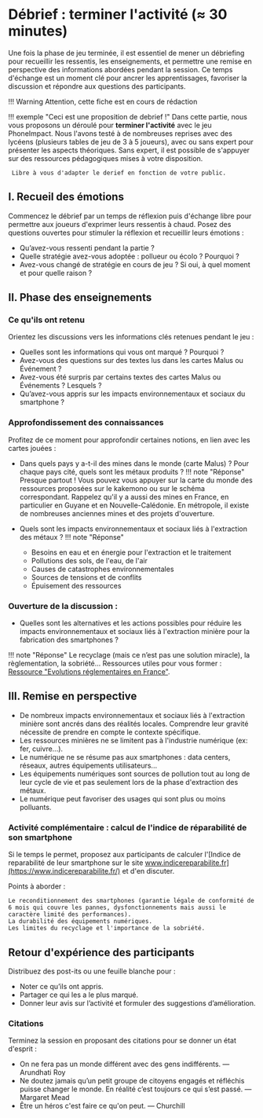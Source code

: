 # Débrief : terminer l'activité (≈ 30 minutes)
Une fois la phase de jeu terminée, il est essentiel de mener un débriefing pour recueillir les ressentis, les enseignements, et permettre une remise en perspective des informations abordées pendant la session. Ce temps d'échange est un moment clé pour ancrer les apprentissages, favoriser la discussion et répondre aux questions des participants.

!!! Warning
    Attention, cette fiche est en cours de rédaction

!!! exemple "Ceci est une proposition de debrief !"
      Dans cette partie, nous vous proposons un déroulé pour **terminer l'activité** avec le jeu PhoneImpact.
      Nous l'avons testé à de nombreuses reprises avec des lycéens (plusieurs tables de jeu de 3 à 5 joueurs), avec ou sans expert pour présenter les aspects théoriques. Sans expert, il est possible de s'appuyer sur des ressources pédagogiques mises à votre disposition.

     Libre à vous d'adapter le derief en fonction de votre public.

## I. Recueil des émotions

Commencez le débrief par un temps de réflexion puis d'échange libre pour permettre aux joueurs d'exprimer leurs ressentis à chaud. Posez des questions ouvertes pour stimuler la réflexion et recueillir leurs émotions :

- Qu’avez-vous ressenti pendant la partie ?
- Quelle stratégie avez-vous adoptée : pollueur ou écolo ? Pourquoi ?
- Avez-vous changé de stratégie en cours de jeu ? Si oui, à quel moment et pour quelle raison ?

## II. Phase des enseignements
### Ce qu'ils ont retenu
Orientez les discussions vers les informations clés retenues pendant le jeu :

- Quelles sont les informations qui vous ont marqué ? Pourquoi ?
- Avez-vous des questions sur des textes lus dans les cartes Malus ou Événement ?
- Avez-vous été surpris par certains textes des cartes Malus ou Événements ? Lesquels ?
- Qu’avez-vous appris sur les impacts environnementaux et sociaux du smartphone ?

### Approfondissement des connaissances
Profitez de ce moment pour approfondir certaines notions, en lien avec les cartes jouées :
 
- Dans quels pays y a-t-il des mines dans le monde (carte Malus) ? Pour chaque pays cité, quels sont les métaux produits ?
!!! note "Réponse"
    Presque partout ! Vous pouvez vous appuyer sur la carte du monde des ressources proposées sur le kakemono ou sur le schéma correspondant. Rappelez qu'il y a aussi des mines en France, en particulier en Guyane et en Nouvelle-Calédonie. En métropole, il existe de nombreuses anciennes mines et des projets d'ouverture.

- Quels sont les impacts environnementaux et sociaux liés à l'extraction des métaux ?
!!! note "Réponse"
    - Besoins en eau et en énergie pour l'extraction et le traitement
    - Pollutions des sols, de l'eau, de l'air
    - Causes de catastrophes environnementales 
    - Sources de tensions et de conflits
    - Épuisement des ressources

### Ouverture de la discussion :
- Quelles sont les alternatives et les actions possibles pour réduire les impacts environnementaux et sociaux liés à l'extraction minière pour la fabrication des smartphones ?

!!! note "Réponse"
    Le recyclage (mais ce n’est pas une solution miracle), la règlementation, la sobriété...
    Ressources utiles pour vous former : [Ressource "Evolutions réglementaires en France"](../Ressources/Evolutions_reglementaires.md).

## III. Remise en perspective
- De nombreux impacts environnementaux et sociaux liés à l'extraction minière sont ancrés dans des réalités locales. Comprendre leur gravité nécessite de prendre en compte le contexte spécifique.
- Les ressources minières ne se limitent pas à l'industrie numérique (ex: fer, cuivre...).
- Le numérique ne se résume pas aux smartphones : data centers, réseaux, autres équipements utilisateurs...
- Les équipements numériques sont sources de pollution tout au long de leur cycle de vie et pas seulement lors de la phase d'extraction des métaux.
- Le numérique peut favoriser des usages qui sont plus ou moins polluants.

### Activité complémentaire : calcul de l'indice de réparabilité de son smartphone
Si le temps le permet, proposez aux participants de calculer l'[Indice de reparabilité de leur smartphone sur le site www.indicereparabilite.fr](https://www.indicereparabilite.fr/) et d'en discuter.

Points à aborder :

    Le reconditionnement des smartphones (garantie légale de conformité de 6 mois qui couvre les pannes, dysfonctionnements mais aussi le caractère limité des performances).
    La durabilité des équipements numériques.
    Les limites du recyclage et l'importance de la sobriété.

## Retour d'expérience des participants

Distribuez des post-its ou une feuille blanche pour :
- Noter ce qu’ils ont appris.
- Partager ce qui les a le plus marqué.
- Donner leur avis sur l’activité et formuler des suggestions d’amélioration.

### Citations
Terminez la session en proposant des citations pour se donner un état d'esprit :
- On ne fera pas un monde différent avec des gens indifférents. — Arundhati Roy
- Ne doutez jamais qu’un petit groupe de citoyens engagés et réfléchis puisse changer le monde. En réalité c’est toujours ce qui s’est passé. — Margaret Mead
- Être un héros c'est faire ce qu'on peut. — Churchill